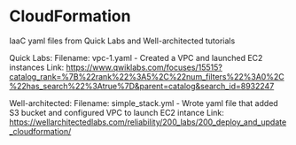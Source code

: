 # CloudFormation
IaaC yaml files from Quick Labs and Well-architected tutorials

Quick Labs:
    Filename: vpc-1.yaml
    - Created a VPC and launched EC2 instances
    Link: https://www.qwiklabs.com/focuses/15515?catalog_rank=%7B%22rank%22%3A5%2C%22num_filters%22%3A0%2C%22has_search%22%3Atrue%7D&parent=catalog&search_id=8932247

Well-architected:
    Filename: simple_stack.yml
    - Wrote yaml file that added S3 bucket and configured VPC to launch EC2 intance
    Link: https://wellarchitectedlabs.com/reliability/200_labs/200_deploy_and_update_cloudformation/
